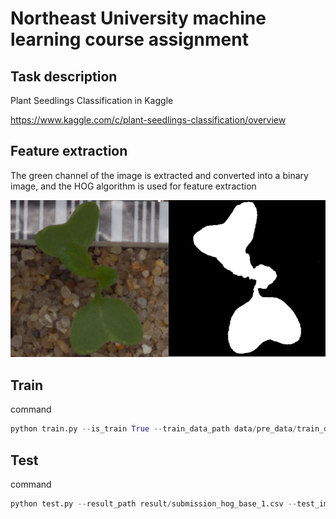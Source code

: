# Northeast University machine learning course assignment

## Task description

Plant Seedlings Classification in Kaggle

https://www.kaggle.com/c/plant-seedlings-classification/overview

## Feature extraction

The green channel of the image is extracted and converted into a binary image, and the HOG algorithm is used for feature extraction

![image](https://github.com/QC-LY/NEU_ML/blob/main/images/feature_2.png)

## Train

command

```python
python train.py --is_train True --train_data_path data/pre_data/train_data_hog_base.pkl --save_checkpoint_path checkpoints/model_hog_base_1.pkl --checkpoint_path checkpoints/model_hog.pkl
```

## Test

command

```python
python test.py --result_path result/submission_hog_base_1.csv --test_img_path data/test --test_data_path data/pre_data/test_data_hog_base.pkl --checkpoint_path checkpoints/model_hog_base_1.pkl
```

